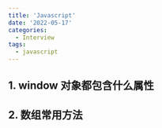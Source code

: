```yaml
---
title: 'Javascript'
date: '2022-05-17'
categories:
  - Interview
tags:
  - javascript
---
```


## 1. window 对象都包含什么属性

## 2. 数组常用方法
